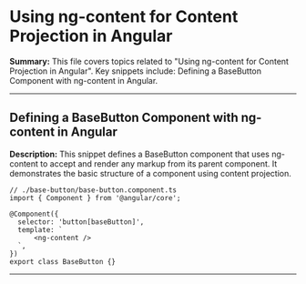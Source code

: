 # Using ng-content for Content Projection in Angular

**Summary:** This file covers topics related to "Using ng-content for Content Projection in Angular". Key snippets include: Defining a BaseButton Component with ng-content in Angular.

---

## Defining a BaseButton Component with ng-content in Angular

**Description:** This snippet defines a BaseButton component that uses ng-content to accept and render any markup from its parent component. It demonstrates the basic structure of a component using content projection.

```angular-ts
// ./base-button/base-button.component.ts
import { Component } from '@angular/core';

@Component({
  selector: 'button[baseButton]',
  template: `
      <ng-content />
  `,
})
export class BaseButton {}
```

---